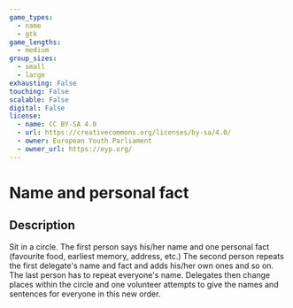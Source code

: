 ```yaml
---
game_types:
  - name
  - gtk
game_lengths:
  - medium
group_sizes:
  - small
  - large
exhausting: False
touching: False
scalable: False
digital: False
license:
  - name: CC BY-SA 4.0
  - url: https://creativecommons.org/licenses/by-sa/4.0/
  - owner: European Youth Parliament
  - owner_url: https://eyp.org/
---
```

# Name and personal fact

## Description
Sit in a circle. The first person says his/her name and one personal fact (favourite food, earliest memory, address, etc.) The second person repeats the first delegate's name and fact and adds his/her own ones and so on. The last person has to repeat everyone's name. Delegates then change places within the circle and one volunteer attempts to give the names and sentences for everyone in this new order.
